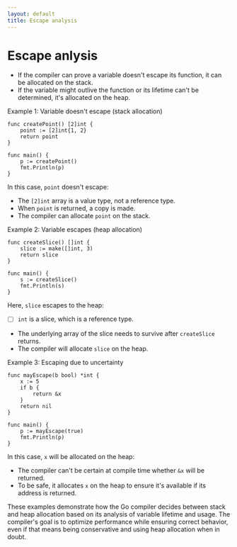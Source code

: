 ```yaml
---
layout: default
title: Escape analysis
---
```


# Escape anlysis   
- If the compiler can prove a variable doesn't escape its function, it can be allocated on the stack.   
- If the variable might outlive the function or its lifetime can't be determined, it's allocated on the heap.   
   
   
Example 1: Variable doesn't escape (stack allocation)   
```
func createPoint() [2]int {
    point := [2]int{1, 2}
    return point
}

func main() {
    p := createPoint()
    fmt.Println(p)
}

```
In this case, `point` doesn't escape:   
- The `[2]int` array is a value type, not a reference type.   
- When `point` is returned, a copy is made.   
- The compiler can allocate `point` on the stack.   
   
Example 2: Variable escapes (heap allocation)   
```
func createSlice() []int {
    slice := make([]int, 3)
    return slice
}

func main() {
    s := createSlice()
    fmt.Println(s)
}

```
Here, `slice` escapes to the heap:   
- [ ] `int` is a slice, which is a reference type.   
- The underlying array of the slice needs to survive after `createSlice` returns.   
- The compiler will allocate `slice` on the heap.   
   
Example 3: Escaping due to uncertainty   
```
func mayEscape(b bool) *int {
    x := 5
    if b {
        return &x
    }
    return nil
}

func main() {
    p := mayEscape(true)
    fmt.Println(p)
}

```
In this case, `x` will be allocated on the heap:   
- The compiler can't be certain at compile time whether `&x` will be returned.   
- To be safe, it allocates `x` on the heap to ensure it's available if its address is returned.   
   
These examples demonstrate how the Go compiler decides between stack and heap allocation based on its analysis of variable lifetime and usage. The compiler's goal is to optimize performance while ensuring correct behavior, even if that means being conservative and using heap allocation when in doubt.   
